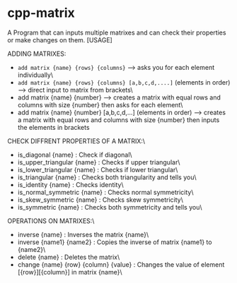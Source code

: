 # cpp-matrix
A Program that can inputs multiple matrixes and can check their properties or make changes on them.
[USAGE]

ADDING MATRIXES:
- ```add matrix {name} {rows} {columns}``` --> asks you for each element individually\
- ```add matrix {name} {rows} {columns} [a,b,c,d,....]``` (elements in order) --> direct input to matrix from brackets\
- add matrix {name} {number} --> creates a matrix with equal rows and columns with size {number} then asks for each element\
- add matrix {name} {number} [a,b,c,d,...] (elements in order) --> creates a matrix with equal rows and columns with size {number} then inputs the elements in brackets

CHECK DIFFRENT PROPERTIES OF A MATRIX:\
- is_diagonal {name} : Check if diagonal\
- is_upper_triangular {name} : Checks if upper triangular\
- is_lower_triangular {name} : Checks if lower triangular\
- is_triangular {name} : Checks both triangularity and tells you\
- is_identity {name} : Checks identity\
- is_normal_symmetric {name} :  Checks normal symmetricity\
- is_skew_symmetric {name} : Checks skew symmetricity\
- is_symmetric {name} :  Checks both symmetricity and tells you\\

OPERATIONS ON MATRIXES:\
- inverse {name} : Inverses the matrix {name}\
- inverse {name1} {name2} :  Copies the inverse of matrix {name1} to {name2}\
- delete {name} : Deletes the matrix\
- change {name} {row} {column} {value} : Changes the value of element [{row}][{column}] in matrix {name}\
